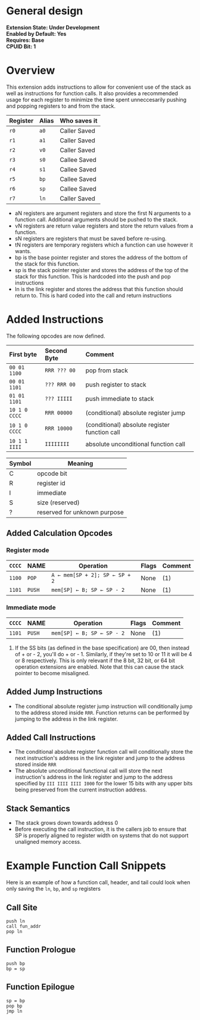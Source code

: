 # General design

**Extension State: Under Development**  
**Enabled by Default: Yes**  
**Requires: Base**  
**CPUID Bit: 1**

# Overview

This extension adds instructions to allow for convenient use of the stack as well as instructions for function calls. It also provides a recommended usage for each register to minimize the time spent unneccesarily pushing and popping registers to and from the stack.

| Register | Alias | Who saves it |
|----------|-------|--------------|
| `r0`     | `a0`  | Caller Saved |
| `r1`     | `a1`  | Caller Saved |
| `r2`     | `v0`  | Caller Saved |
| `r3`     | `s0`  | Callee Saved |
| `r4`     | `s1`  | Callee Saved |
| `r5`     | `bp`  | Callee Saved |
| `r6`     | `sp`  | Callee Saved |
| `r7`     | `ln`  | Caller Saved |

- aN registers are argument registers and store the first N arguments to a function call. Additional arguments should be pushed to the stack.
- vN registers are return value registers and store the return values from a function.
- sN registers are registers that must be saved before re-using.
- tN registers are temporary registers which a function can use however it wants.
- bp is the base pointer register and stores the address of the bottom of the stack for this function.
- sp is the stack pointer register and stores the address of the top of the stack for this function. This is hardcoded into the push and pop instructions
- ln is the link register and stores the address that this function should return to. This is hard coded into the call and return instructions

# Added Instructions

The following opcodes are now defined.

| First byte    | Second Byte  | Comment                                       |
|:--------------|:-------------|:----------------------------------------------|
| `00 01 1100`  | `RRR ??? 00` | pop from stack                                |
| `00 01 1101`  | `??? RRR 00` | push register to stack                        |
| `01 01 1101`  | `??? IIIII`  | push immediate to stack                       |
| `10 1 0 CCCC` | `RRR 00000`  | (conditional) absolute register jump          |
| `10 1 0 CCCC` | `RRR 10000`  | (conditional) absolute register function call |
| `10 1 1 IIII` | `IIIIIIII`   | absolute unconditional function call          |

| Symbol | Meaning                      |
|--------|------------------------------|
| C      | opcode bit                   |
| R      | register id                  |
| I      | immediate                    |
| S      | size (reserved)              |
| ?      | reserved for unknown purpose |

## Added Calculation Opcodes

### Register mode

| `CCCC` | NAME    | Operation                                 | Flags  | Comment |
|--------|---------|-------------------------------------------|--------|---------|
| `1100` | `POP`   | <code>A ← mem[SP + 2]; SP ← SP + 2</code> | None   | (1)     |
| `1101` | `PUSH`  | <code>mem[SP] ← B; SP ← SP - 2</code>     | None   | (1)     |

### Immediate mode

| `CCCC` | NAME    | Operation                                 | Flags  | Comment |
|--------|---------|-------------------------------------------|--------|---------|
| `1101` | `PUSH`  | <code>mem[SP] ← B; SP ← SP - 2</code>     | None   | (1)     |

1) If the SS bits (as defined in the base specification) are 00, then instead of + or - 2, you'll do + or - 1. Similarly, if they're set to 10 or 11 it will be 4 or 8 respectively. This is only relevant if the 8 bit, 32 bit, or 64 bit operation extensions are enabled. Note that this can cause the stack pointer to become misaligned.

## Added Jump Instructions

- The conditional absolute register jump instruction will conditionally jump to the address stored inside `RRR`. Function returns can be performed by jumping to the address in the link register.

## Added Call Instructions

- The conditional absolute register function call will conditionally store the next instruction's address in the link register and jump to the address stored inside `RRR`
- The absolute unconditional functional call will store the next instruction's address in the link register and jump to the address specified by `III IIII IIII I000` for the lower 15 bits with any upper bits being preserved from the current instruction address.

## Stack Semantics

- The stack grows down towards address 0
- Before executing the call instruction, it is the callers job to ensure that SP is properly aligned to register width on systems that do not support unaligned memory access.

# Example Function Call Snippets

Here is an example of how a function call, header, and tail could look when only saving the `ln`, `bp`, and `sp` registers

## Call Site

```
push ln
call fun_addr
pop ln
```

## Function Prologue

```
push bp
bp = sp
```

## Function Epilogue

```
sp = bp
pop bp
jmp ln
```
